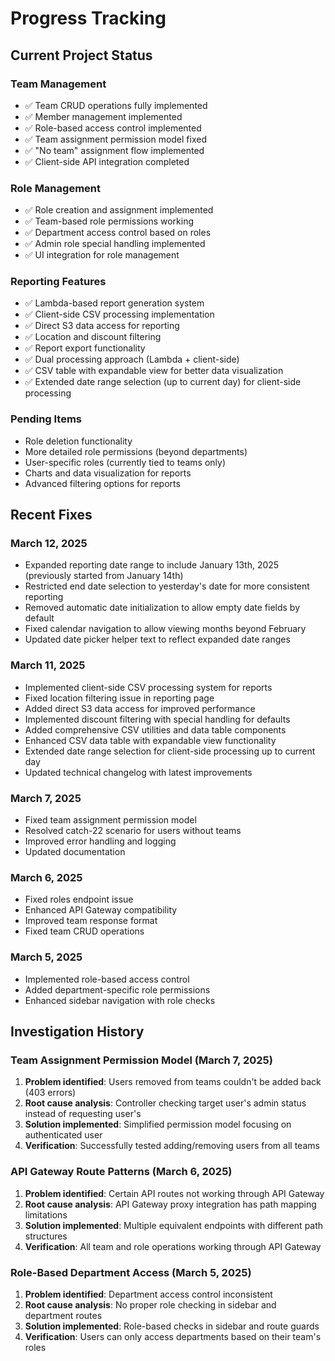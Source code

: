 # Progress Tracking

## Current Project Status

### Team Management
- ✅ Team CRUD operations fully implemented
- ✅ Member management implemented
- ✅ Role-based access control implemented
- ✅ Team assignment permission model fixed
- ✅ "No team" assignment flow implemented
- ✅ Client-side API integration completed

### Role Management
- ✅ Role creation and assignment implemented
- ✅ Team-based role permissions working
- ✅ Department access control based on roles
- ✅ Admin role special handling implemented
- ✅ UI integration for role management

### Reporting Features
- ✅ Lambda-based report generation system
- ✅ Client-side CSV processing implementation
- ✅ Direct S3 data access for reporting
- ✅ Location and discount filtering
- ✅ Report export functionality
- ✅ Dual processing approach (Lambda + client-side)
- ✅ CSV table with expandable view for better data visualization
- ✅ Extended date range selection (up to current day) for client-side processing

### Pending Items
- Role deletion functionality
- More detailed role permissions (beyond departments)
- User-specific roles (currently tied to teams only)
- Charts and data visualization for reports
- Advanced filtering options for reports

## Recent Fixes

### March 12, 2025
- Expanded reporting date range to include January 13th, 2025 (previously started from January 14th)
- Restricted end date selection to yesterday's date for more consistent reporting
- Removed automatic date initialization to allow empty date fields by default
- Fixed calendar navigation to allow viewing months beyond February
- Updated date picker helper text to reflect expanded date ranges

### March 11, 2025
- Implemented client-side CSV processing system for reports
- Fixed location filtering issue in reporting page
- Added direct S3 data access for improved performance
- Implemented discount filtering with special handling for defaults
- Added comprehensive CSV utilities and data table components
- Enhanced CSV data table with expandable view functionality
- Extended date range selection for client-side processing up to current day
- Updated technical changelog with latest improvements

### March 7, 2025
- Fixed team assignment permission model
- Resolved catch-22 scenario for users without teams
- Improved error handling and logging
- Updated documentation

### March 6, 2025
- Fixed roles endpoint issue
- Enhanced API Gateway compatibility
- Improved team response format
- Fixed team CRUD operations

### March 5, 2025
- Implemented role-based access control
- Added department-specific role permissions
- Enhanced sidebar navigation with role checks

## Investigation History

### Team Assignment Permission Model (March 7, 2025)
1. **Problem identified**: Users removed from teams couldn't be added back (403 errors)
2. **Root cause analysis**: Controller checking target user's admin status instead of requesting user's
3. **Solution implemented**: Simplified permission model focusing on authenticated user
4. **Verification**: Successfully tested adding/removing users from all teams

### API Gateway Route Patterns (March 6, 2025)
1. **Problem identified**: Certain API routes not working through API Gateway
2. **Root cause analysis**: API Gateway proxy integration has path mapping limitations
3. **Solution implemented**: Multiple equivalent endpoints with different path structures
4. **Verification**: All team and role operations working through API Gateway

### Role-Based Department Access (March 5, 2025)
1. **Problem identified**: Department access control inconsistent
2. **Root cause analysis**: No proper role checking in sidebar and department routes
3. **Solution implemented**: Role-based checks in sidebar and route guards
4. **Verification**: Users can only access departments based on their team's roles